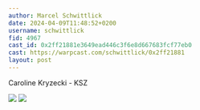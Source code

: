 ```yaml
---
author: Marcel Schwittlick
date: 2024-04-09T11:48:52+0200
username: schwittlick
fid: 4967
cast_id: 0x2ff21881e3649ead446c3f6e8d667683fcf77eb0
cast: https://warpcast.com/schwittlick/0x2ff21881
layout: post
---
```

Caroline Kryzecki - KSZ  

![](https://imagedelivery.net/BXluQx4ige9GuW0Ia56BHw/c9b46bbb-62f4-45eb-8f06-c81c1a023e00/original)
![](https://imagedelivery.net/BXluQx4ige9GuW0Ia56BHw/99d4caf5-1253-4302-d576-4280adc78100/original)